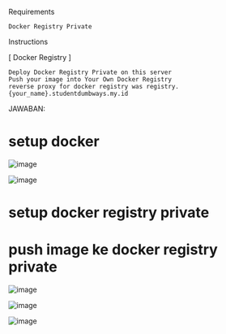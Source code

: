 Requirements

    Docker Registry Private

Instructions

[ Docker Registry ]

    Deploy Docker Registry Private on this server
    Push your image into Your Own Docker Registry
    reverse proxy for docker registry was registry.{your_name}.studentdumbways.my.id
JAWABAN:

# setup docker

![image](https://github.com/user-attachments/assets/f8c5dcc3-e8c4-45bf-bc30-6ac60a8b89ae)

![image](https://github.com/user-attachments/assets/4581af28-c47f-4e18-b06b-49e25a22fddc)

# setup docker registry private

# push image ke docker registry private

![image](https://github.com/user-attachments/assets/cdf2e565-a596-4c4d-8021-dea3d0da0828)

![image](https://github.com/user-attachments/assets/b84ce996-77ad-4096-8be5-cc71022d03ee)

![image](https://github.com/user-attachments/assets/b07b191f-70c4-4b21-85f1-138c788ca5bb)
